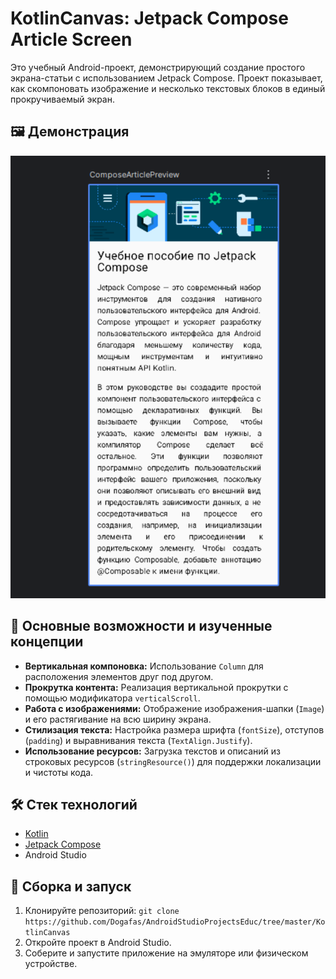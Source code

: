 # KotlinCanvas: Jetpack Compose Article Screen

Это учебный Android-проект, демонстрирующий создание простого экрана-статьи с использованием Jetpack Compose. Проект показывает, как скомпоновать изображение и несколько текстовых блоков в единый прокручиваемый экран.

## 🖼️ Демонстрация

![Скрин экрана статьи](screenshot/article_screen_preview.png)

## 🚀 Основные возможности и изученные концепции

* **Вертикальная компоновка:** Использование `Column` для расположения элементов друг под другом.
* **Прокрутка контента:** Реализация вертикальной прокрутки с помощью модификатора `verticalScroll`.
* **Работа с изображениями:** Отображение изображения-шапки (`Image`) и его растягивание на всю ширину экрана.
* **Стилизация текста:** Настройка размера шрифта (`fontSize`), отступов (`padding`) и выравнивания текста (`TextAlign.Justify`).
* **Использование ресурсов:** Загрузка текстов и описаний из строковых ресурсов (`stringResource()`) для поддержки локализации и чистоты кода.

## 🛠️ Стек технологий

* [Kotlin](https://kotlinlang.org/)
* [Jetpack Compose](https://developer.android.com/jetpack/compose)
* Android Studio

## 🔧 Сборка и запуск

1. Клонируйте репозиторий: `git clone https://github.com/Dogafas/AndroidStudioProjectsEduc/tree/master/KotlinCanvas`
2. Откройте проект в Android Studio.
3. Соберите и запустите приложение на эмуляторе или физическом устройстве.

